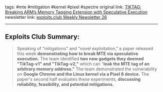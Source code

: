tags: #mte #mitigation #kernel #pixel #spectre
original link:  [TIKTAG: Breaking ARM’s Memory Tagging Extension with Speculative Execution](https://arxiv.org/pdf/2406.08719?ref=blog.exploits.club)
newsletter link: [exploits.club Weekly Newsletter 26](https://blog.exploits.club/exploits-club-weekly-newsletter-26/)

---
## Exploits Club Summary:
> Speaking of "mitigations" and "novel exploitation," a paper released this week **demonstrating how to break MTE via speculative execution.** The team identified **two new gadgets they deemed "TikTag-v1" and "TikTag-v2,"** which can "**leak the MTE tag of an arbitrary memory address."** The team demonstrated the vulnerability on **Google Chrome and the Linux kernel via a Pixel 8 device.** The paper's second half evaluates these experiments, **discussing reliability, feasibility, and potential mitigations.** 